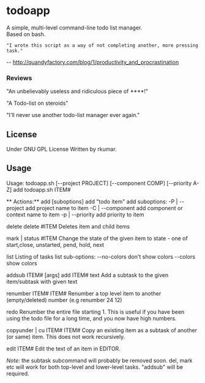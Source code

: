# todoapp

A simple, multi-level command-line todo list manager.  
Based on bash.

    "I wrote this script as a way of not completing another, more pressing task."
-- <http://quandyfactory.com/blog/1/productivity_and_procrastination>

### Reviews

"An unbelievably useless and ridiculous piece of ****!"

"A Todo-list on steroids"

"I'll never use another todo-list manager ever again."


## License

Under GNU GPL License
Written by rkumar.

## Usage

  Usage: todoapp.sh [--project PROJECT] [--component COMP] [--priority A-Z] add <text>
         todoapp.sh <action> ITEM#

**  Actions:**
  add
     [suboptions] add "todo item"
     add suboptions:
     -P | --project  add project name to item
     -C | --component add component or context name to item
     -p | --priority  add priority to item

  delete
     delete #ITEM
     Deletes item and child items

  mark | status #ITEM <state> 
     Change the state of the given item to <state>
     state - one of start,close, unstarted, pend, hold, next

  list
     Listing of tasks
     list sub-options:
     --no-colors  don't show colors
     --colors     show colors

  addsub ITEM# [args]
     add ITEM# text
     Add a subtask to the given item/subtask with given text

  renumber ITEM# ITEM#
    Renumber a top level item to another (empty/deleted) number
    (e.g renumber 24 12)

  redo
    Renumber the entire file starting 1. This is useful if you have been
    using the todo file for a long time, and you now have high numbers.

  copyunder | cu ITEM# ITEM#
    Copy an existing item as a subtask of another (or same) item.
    This does not work recursively.

  edit ITEM#
    Edit the text of an item in EDITOR.

*Note:* the subtask subcommand will probably be removed soon. del, mark etc will work
for both top-level and lower-level tasks. "addsub" will be required.
## 
